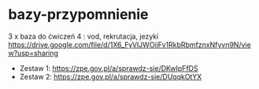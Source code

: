 # bazy-przypomnienie

3 x baza do ćwiczeń 4 : vod, rekrutacja, jezyki
https://drive.google.com/file/d/1X6_FyVlJWOiiFv1RkbRbmfznxNfyvn9N/view?usp=sharing

- Zestaw 1: https://zpe.gov.pl/a/sprawdz-sie/DKwIpFfDS
- Zestaw 2: https://zpe.gov.pl/a/sprawdz-sie/DUqqkOtYX
